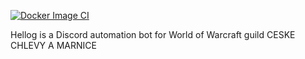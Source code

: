 [![Docker Image CI](https://github.com/nnapik/hellog/actions/workflows/build.yaml/badge.svg)](https://github.com/nnapik/hellog/actions/workflows/build.yaml)

Hellog is a Discord automation bot for World of Warcraft guild CESKE CHLEVY A MARNICE
